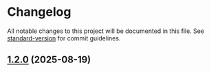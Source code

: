# Changelog

All notable changes to this project will be documented in this file. See [standard-version](https://github.com/conventional-changelog/standard-version) for commit guidelines.

## [1.2.0](https://github.com/LarceRR/grshnko.ru/compare/v1.0.2...v1.2.0) (2025-08-19)
